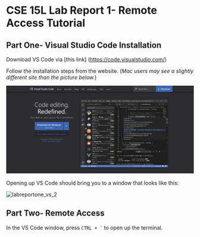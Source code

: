 # **CSE 15L Lab Report 1- Remote Access Tutorial**

## Part One- Visual Studio Code Installation

Download VS Code via [this link] (https://code.visualstudio.com/)

Follow the installation steps from the website. (*Mac users may see a slightly different site than the picture below.*)

![labreportone_vs_1](labreportone_vs_1.png)

Opening up VS Code should bring you to a window that looks like this:

![labreportone_vs_2](https://user-images.githubusercontent.com/67176000/212458380-f4b1cecd-8ee3-46e3-a635-3f10aae247c5.png)

## Part Two- Remote Access

In the VS Code window, press ``` CTRL + ` ``` to open up the terminal.
